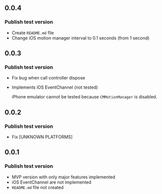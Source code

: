 ## 0.0.4

### Publish test version

- Create `README.md` file
- Change iOS motion manager interval to 0.1 seconds (from 1 second)

## 0.0.3

### Publish test version

- Fix bug when call controller dispose
- Implements iOS EventChannel (not tested)

  iPhone emulator cannot be tested because `CMMotionManager` is disabled.

## 0.0.2

### Publish test version

- Fix [UNKNOWN PLATFORMS]

## 0.0.1

### Publish test version

- MVP version with only major features implemented
- iOS EventChannel are not implemented
- `README.md` file not created
